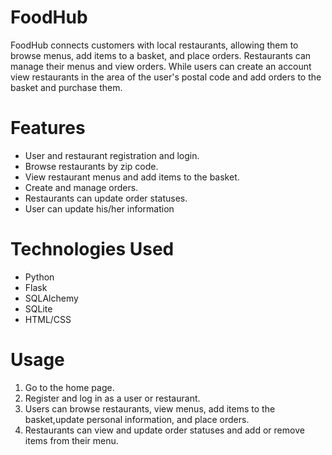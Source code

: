 # FoodHub

FoodHub connects customers with local restaurants, allowing them to browse menus, add items to a basket, and place orders. Restaurants can manage their menus and view orders. While users can create an account view restaurants in the area of the user's postal code and add orders to the basket and purchase them.

# Features

- User and restaurant registration and login.
- Browse restaurants by zip code.
- View restaurant menus and add items to the basket.
- Create and manage orders.
- Restaurants can update order statuses.
- User can update his/her information

# Technologies Used

- Python
- Flask
- SQLAlchemy
- SQLite
- HTML/CSS

# Usage

1. Go to the home page.
2. Register and log in as a user or restaurant.
3. Users can browse restaurants, view menus, add items to the basket,update personal information, and place orders.
4. Restaurants can view and update order statuses and add or remove items from their menu.


